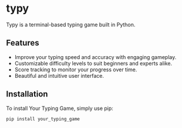 # typy

Typy is a terminal-based typing game built in Python.

## Features

- Improve your typing speed and accuracy with engaging gameplay.
- Customizable difficulty levels to suit beginners and experts alike.
- Score tracking to monitor your progress over time.
- Beautiful and intuitive user interface.

## Installation

To install Your Typing Game, simply use pip:

```bash
pip install your_typing_game